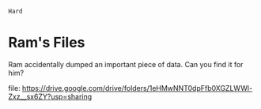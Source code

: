 `Hard`

# Ram's Files

Ram accidentally dumped an important piece of data. Can you find it for him?


file: https://drive.google.com/drive/folders/1eHMwNNT0dpFfb0XGZLWWl-Zxz__sx6ZY?usp=sharing

